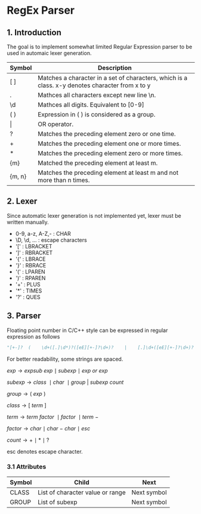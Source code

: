# RegEx Parser

## 1. Introduction
The goal is to implement somewhat limited Regular Expression parser to be used in automaic lexer generation.

| Symbol | Description |
|-|-|
|[ ] | Matches a character in a set of characters, which is a class. x-y denotes character from x to y|
| . | Mathces all characters except new line \n. |
| \d | Mathces all digits. Equivalent to [0-9]|
|( ) | Expression in ( ) is considered as a group. |
| \| | OR operator. |
| ? | Matches the preceding element zero or one time. |
| + | Matches the preceding element one or more times. |
| * | Matches the preceding element zero or more times. |
| {m} | Matched the preceding element at least m. |
| {m, n} | Matches the preceding element at least m and not more than n times. |

## 2. Lexer
Since automatic lexer generation is not implemented yet, lexer must be written manually.

- 0-9, a-z, A-Z,- : CHAR
- \D, \d, ... : escape characters
- '[' : LBRACKET
- ']' : RBRACKET
- '{' : LBRACE
- '}' : RBRACE
- '(' : LPAREN
- ')' : RPAREN
- '+' : PLUS
- '*' : TIMES
- '?' : QUES

## 3. Parser

Floating point number in C/C++ style can be expressed in regular expression as follows
```python
"[+-]?  (    \d+([.]\d*)?([eE][+-]?\d+)?    |    [.]\d+([eE][+-]?\d+)?    )"
```
For better readability, some strings are spaced.


$exp \rightarrow expsub \ exp \ \mid \ subexp \ \mid \ exp \ or \ exp$

$subexp \rightarrow class \ \mid char \ \mid group \ | \ subexp \ count$

$group \rightarrow ( \ exp \ )$

$class \rightarrow [ \ term \ ]$

$term \rightarrow term \ factor \ \mid factor \ \mid term \ -$

$factor \rightarrow char \ \mid \ char \ - \ char \ \mid \ esc$

$count \rightarrow + \ \mid \ * \ \mid \ ?$

esc denotes escape character.

### 3.1 Attributes

| Symbol | Child | Next |
|-|-|-|
| CLASS | List of character value or range | Next symbol |
| GROUP | List of subexp | Next symbol |





